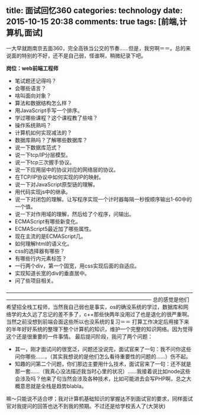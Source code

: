 title: 面试回忆360
categories: technology
date: 2015-10-15 20:38
comments: true
tags: [前端,计算机,面试]
---

  一大早就跑南京去面360，完全高铁当公交的节奏……但是，我穷啊＝＝。总的来说面的特别的不好，还不是自己弱，怪谁啊，稍微纪录下吧。
  
  **岗位：web前端工程师**
  
  * 笔试题还记得吗？
  * 会哪些语言？
  * 啥叫面向对象？
  * 算法和数据结构怎么样？
  * 用JavaScript手写一个排序。
  * 学过哪些课程？这个课程教了些啥？
  * 操作系统熟吗？
  * 计算机如何实现减法的？
  * 数据库熟吗？了解哪些数据库？
  * 说一下数据库范式？
  * 说一下tcp/IP分层模型。
  * 说一下tcp三次握手协议。
  * 说一下应用层中的协议对应的网络层的协议。
  * 在TCP/IP协议中如何实现的IP的映射。
  * 说一下对JavaScript原型链的理解。
  * 用代码实现js中的继承。
  * 说一下对闭包的理解。让写程序实现一个计时器每隔一秒按顺序输出1-60中的一个值。
  * 说一下对作用域的理解，然后给了个程序，问输出。
  * ECMAScript有哪些新变化。
  * ECMAScript5最近加了哪些属性。
  * 现在主流的是ECMAScript几。
  * 如何理解html的语义化。
  * css的选择器有哪些？
  * 有哪些行内元素标签？
  * 一行两个div，第一个固宽，用css实现后面的自适应。
  * 实现知道长宽的div的垂直居中。
  * 问了些项目相关。

  ————————————————————————————————————————————————————————————————
  总的感觉是他们希望招全栈工程师，当然我自己弱也是事实，os的确没系统的学过，数据库和网络学的太久远了忘记的差不多了，c++那些快两年没用过了也是退化的很严重啊。当然之前没想到前端会面这些所以也没系统的复习＝＝
  打算工作决定后用接下来的半年好好系统的整理下整个计算机的知识，维护一个完整的知识网络。因为觉得这个还是很重要的一件事情。
  最后提问阶段，我问了两个问题：
  * 其一，刚才面试问的很宽泛，问题还没说完，面试官来了一句：我不问你这些问你哪些……，（其实我想说的是他们怎么看待重要性的问题的……）伤不起。
  * 知趣的问第二个问题，你们那边主要用什么技术，面试官来了一句：还不就是那一套……（我真心没法描述我当时心里的状况）……我接着说比如node这些会涉及吗？他来了句当然会涉及各种技术，比如可能进去会写PHP啊，总之大概意思就是全栈是趋势blabla。

嘛～只能说不适合啰；我对计算机基础知识的掌握达不到面试官的要求，同样面试官对我提问的回答也达不到我的预期。不过还是给学校丢人了(大哭状)
  
 
